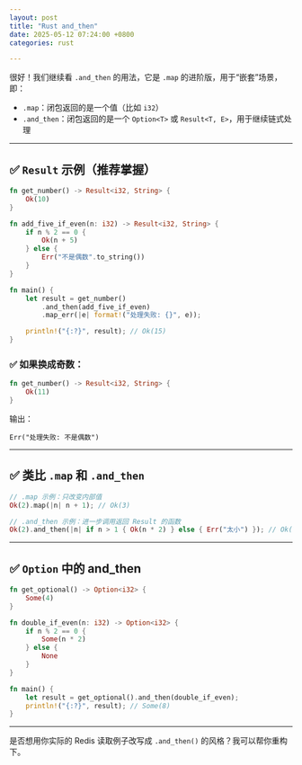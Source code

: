 ```yaml
---
layout: post
title: "Rust and_then"
date: 2025-05-12 07:24:00 +0800
categories: rust 

---
```


很好！我们继续看 `.and_then` 的用法，它是 `.map` 的进阶版，用于“嵌套”场景，即：

* `.map`：闭包返回的是一个值（比如 `i32`）
* `.and_then`：闭包返回的是一个 `Option<T>` 或 `Result<T, E>`，用于继续链式处理

---

## ✅ `Result` 示例（推荐掌握）

```rust
fn get_number() -> Result<i32, String> {
    Ok(10)
}

fn add_five_if_even(n: i32) -> Result<i32, String> {
    if n % 2 == 0 {
        Ok(n + 5)
    } else {
        Err("不是偶数".to_string())
    }
}

fn main() {
    let result = get_number()
        .and_then(add_five_if_even)
        .map_err(|e| format!("处理失败: {}", e));

    println!("{:?}", result); // Ok(15)
}
```

### ✅ 如果换成奇数：

```rust
fn get_number() -> Result<i32, String> {
    Ok(11)
}
```

输出：

```
Err("处理失败: 不是偶数")
```

---

## ✅ 类比 `.map` 和 `.and_then`

```rust
// .map 示例：只改变内部值
Ok(2).map(|n| n + 1); // Ok(3)

// .and_then 示例：进一步调用返回 Result 的函数
Ok(2).and_then(|n| if n > 1 { Ok(n * 2) } else { Err("太小") }); // Ok(4)
```

---

## ✅ `Option` 中的 and\_then

```rust
fn get_optional() -> Option<i32> {
    Some(4)
}

fn double_if_even(n: i32) -> Option<i32> {
    if n % 2 == 0 {
        Some(n * 2)
    } else {
        None
    }
}

fn main() {
    let result = get_optional().and_then(double_if_even);
    println!("{:?}", result); // Some(8)
}
```

---

是否想用你实际的 Redis 读取例子改写成 `.and_then()` 的风格？我可以帮你重构下。


